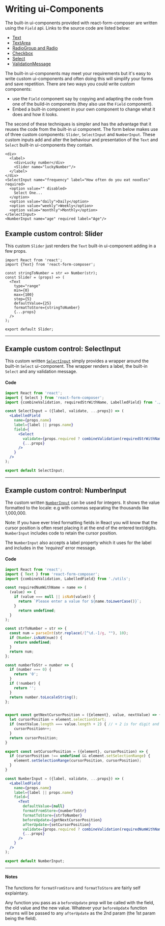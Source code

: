 # Writing ui-Components

The built-in ui-components provided with react-form-composer are written using the `Field` api. Links to the source code are listed below:

* [Text](https://github.com/chrisfield/react-form-composer/blob/master/packages/react-form-composer/src/ui-components/text.js)
* [TextArea](https://github.com/chrisfield/react-form-composer/blob/master/packages/react-form-composer/src/ui-components/text-area.js)
* [RadioGroup and Radio](https://github.com/chrisfield/react-form-composer/blob/master/packages/react-form-composer/src/ui-components/radio.js)
* [Checkbox](https://github.com/chrisfield/react-form-composer/blob/master/packages/react-form-composer/src/ui-components/checkbox.js)
* [Select](https://github.com/chrisfield/react-form-composer/blob/master/packages/react-form-composer/src/ui-components/select.js)
* [ValidationMessage](https://github.com/chrisfield/react-form-composer/blob/master/packages/react-form-composer/src/ui-components/validation-message.js)

The built-in ui-components may meet your requirements but it's easy to write custom ui-components and often doing this will simplify your forms and save repetition. There are two ways you could write custom components:
* use the `Field` component say by copying and adapting the code from one of the build-in components (they also use the `Field` component).
* Embed a built-in component in your own component to change what it does and how it looks. 

The second of these techniques is simpler and has the advantage that it reuses the code from the built-in ui component. The form below makes use of three custom components: `Slider`, `SelectInput` and `NumberInput`. These custom inputs add and alter the behaviour and presentation of the `Text` and `Select` built-in ui-components they contain.

```
<div>
  <label>
    <div>Lucky number</div>
    <Slider name="luckyNumber"/>
  </label>
</div>
<SelectInput name="frequency" label="How often do you eat noodles" required>
  <option value="" disabled>
    Select One...
  </option>
  <option value="daily">Daily</option>
  <option value="weekly">Weekly</option>
  <option value="monthly">Monthly</option>
</SelectInput>
<NumberInput name="age" required label="Age"/>
```
<!-- STORY -->

## Example custom control: Slider
This custom `Slider` just renders the `Text` built-in ui-component adding in a few props.

```
import React from 'react';
import {Text} from 'react-form-composer';

const stringToNumber = str => Number(str);
const Slider = (props) => (
  <Text
    type="range"
    min={0}
    max={100}
    step={5}
    defaultValue={25}
    formatToStore={stringToNumber}
    {...props}
  />
);

export default Slider;
```

---
## Example custom control: SelectInput
This custom written [`SelectInput`](https://github.com/chrisfield/react-form-composer/blob/master/stories/ui-components/select-input.jsx) simply provides a wrapper around the built-in `Select` ui-component. The wrapper renders a label, the built-in `Select` and any validation message.

#### Code
```jsx
import React from 'react';
import { Select } from 'react-form-composer';
import {combineValidation, requiredStrWithName, LabelledField} from './utils';

const SelectInput = ({label, validate, ...props}) => (
  <LabelledField
    name={props.name}
    label={label || props.name}
    field={
      <Select
        validate={props.required ? combineValidation(requiredStrWithName(label || props.name), validate): validate}
        {...props}
      />
    }
  />
);

export default SelectInput;
```

---
## Example custom control: NumberInput
The custom written [`NumberInput`](https://github.com/chrisfield/react-form-composer/blob/master/stories/ui-components/number-input.jsx) can be used for integers. It shows the value formatted to the locale: e.g with commas separating the thousands like 1,000,000.

Note: If you have ever tried formatting fields in React you will know that the cursor position is often reset placing it at the end of the entered text/digits. `NumberInput` includes code to retain the cursor position.

The `NumberInput` also accepts a label property which it uses for the label and includes in the *'required'* error message.

#### Code
```jsx
import React from 'react';
import { Text } from 'react-form-composer';
import {combineValidation, LabelledField} from './utils';

const requiredNumWithName = name => (
  (value) => {
    if (value === null || isNaN(value)) {
      return `Please enter a value for ${name.toLowerCase()}`;
    }
      return undefined;
  }
);

const strToNumber = str => {
  const num = parseInt(str.replace(/[^\d.-]/g, ""), 10);
  if (Number.isNaN(num)) {
    return undefined;
  }
  return num;
};

const numberToStr = number => {
  if (number === 0) {
    return '0';
  }
  if (!number) {
    return '';
  }
  return number.toLocaleString();
};


export const getNextCursorPosition = ({element}, value, nextValue) => {
  let cursorPosition = element.selectionStart;
  if (nextValue.length === value.length + 2) { // + 2 is for digit and comma
    cursorPosition++;
  }
  return cursorPosition;
}

export const setCursorPosition = ({element}, cursorPosition) => {
  if (cursorPosition !== undefined && element.setSelectionRange) {
    element.setSelectionRange(cursorPosition, cursorPosition);
  }  
}

const NumberInput = ({label, validate, ...props}) => (
  <LabelledField
    name={props.name}
    label={label || props.name}
    field={
      <Text
        defaultValue={null}
        formatFromStore={numberToStr}
        formatToStore={strToNumber}
        beforeUpdate={getNextCursorPosition}
        afterUpdate={setCursorPosition}
        validate={props.required ? combineValidation(requiredNumWithName(label || props.name), validate): validate}
        {...props}
      />
    }
  />
);

export default NumberInput;
```
---

#### Notes

The functions for `formatFromStore` and `formatToStore` are fairly self explaintary. 

Any function you pass as a `beforeUpdate` prop will be called with the field, the old value and the new value. Whatever your `beforeUpdate` function returns will be passed to any `afterUpdate` as the 2nd param (the 1st param being the field).

